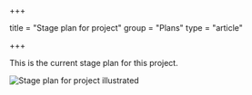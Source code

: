 +++

title = "Stage plan for project"
group = "Plans"
type = "article"

+++

This is the current stage plan for this project.

![Stage plan for project illustrated](/images/iso20022-plan.jpg)